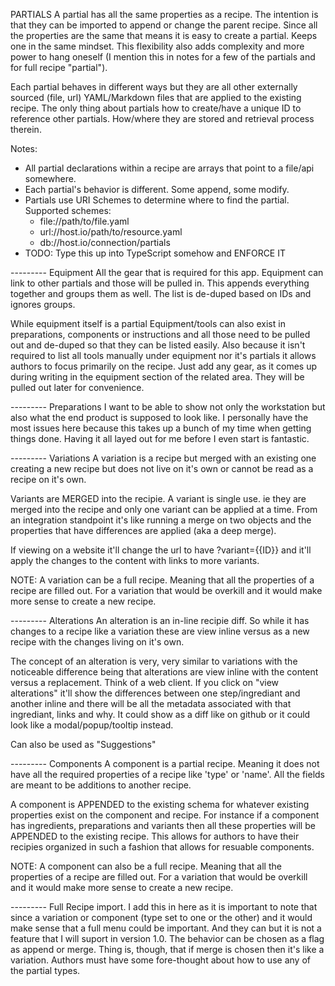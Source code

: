 PARTIALS
A partial has all the same properties as a recipe. The intention is that they can be imported to append or change the parent recipe. Since all the properties are the same that means it is easy to create a partial. Keeps one in the same mindset. This flexibility also adds complexity and more power to hang oneself (I mention this in notes for a few of the partials and for full recipe "partial"). 

Each partial behaves in different ways but they are all other externally sourced (file, url) YAML/Markdown files that are applied to the existing recipe. The only thing about partials  how to create/have a unique ID to reference other partials. How/where they are stored and retrieval process therein.

Notes:
  - All partial declarations within a recipe are arrays that point to a file/api somewhere.
  - Each partial's behavior is different. Some append, some modify.
  - Partials use URI Schemes to determine where to find the partial. Supported schemes:
    - file://path/to/file.yaml
    - url://host.io/path/to/resource.yaml
    - db://host.io/connection/partials
  - TODO: Type this up into TypeScript somehow and ENFORCE IT

--------- Equipment
All the gear that is required for this app. Equipment can link to other partials and those will be pulled in. This appends everything together and groups them as well. The list is  de-duped based on IDs and ignores groups.

While equipment itself is a partial Equipment/tools can also exist in preparations, components or instructions and all those need to be pulled out and de-duped so that they can be listed easily. Also because it isn't required to list all tools manually under equipment nor it's  partials it allows authors to focus primarily on the recipe. Just add any gear, as it comes up during writing in the equipment section of the related area. They will be pulled out later for convenience.

--------- Preparations
I want to be able to show not only the workstation but also what the end product is supposed to look like. I personally have the most issues here because this takes up a bunch of my time when getting things done. Having it all layed out for me before I even start is fantastic.

--------- Variations
A variation is a recipe but merged with an existing one creating a new recipe but does not live on it's own or cannot be read as a recipe on it's own.

Variants are MERGED into the recipie. A variant is single use. ie they are merged into the recipe and only one variant can be applied at a time. From an integration standpoint it's like running a merge on two objects and the properties that have differences are applied (aka a deep merge).

If viewing on a website it'll change the url to have ?variant={{ID}} and it'll apply the changes to the content with links to more variants.

NOTE: A variation can be a full recipe. Meaning that all the properties of a recipe are filled out. For a variation that would be overkill and it would make more sense to create a new recipe.

--------- Alterations
An alteration is an in-line recipie diff. So while it has changes to a recipe like a variation these are view inline versus as a new recipe with the changes living on it's own.

The concept of an alteration is very, very similar to variations with the noticeable difference being that alterations are view inline with the content versus a replacement. Think of a web client. If you click on "view alterations" it'll show the differences between one step/ingrediant and another inline and there will be all the metadata associated with that ingrediant, links and why. It could show as a diff like on github or it could look like a modal/popup/tooltip instead.

Can also be used as "Suggestions"

--------- Components
A component is a partial recipe. Meaning it does not have all the required properties of a recipe like 'type' or 'name'. All the fields are meant to be additions to another recipe.

A component is APPENDED to the existing schema for whatever existing properties exist on the component and recipe. For instance if a component has ingredients, preparations and variants then all these properties will be APPENDED to the existing recipe. This allows for authors to have their recipies organized in such a fashion that allows for resuable components.


NOTE: A component can also be a full recipe. Meaning that all the properties of a recipe are filled out. For a variation that would be overkill and it would make more sense to create a new recipe.

--------- Full Recipe import.
I add this in here as it is important to note that since a variation or component (type set to one or the other) and it would make sense that a full menu could be important. And they can but it is not a feature that I will suport in version 1.0. The behavior can be chosen as a flag as append or merge. Thing is, though, that if merge is chosen then it's like a variation. Authors must have some fore-thought about how to use any of the partial types.